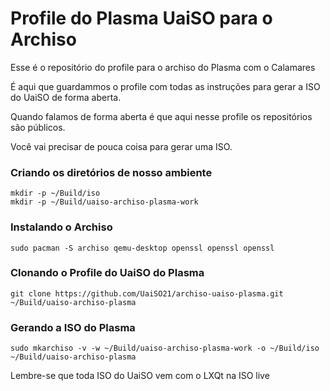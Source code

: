 # Profile do Plasma UaiSO para o Archiso

Esse é o repositório do profile para o archiso do Plasma com o Calamares

É aqui que guardammos o profile com todas as instruções para gerar a ISO do UaiSO de forma aberta.

Quando falamos de forma aberta é que aqui nesse profile os repositórios são públicos.

Você vai precisar de pouca coisa para gerar uma ISO.

### Criando os diretórios de nosso ambiente

```
mkdir -p ~/Build/iso
mkdir -p ~/Build/uaiso-archiso-plasma-work
```
### Instalando o Archiso
```
sudo pacman -S archiso qemu-desktop openssl openssl openssl
```
### Clonando o Profile do UaiSO do Plasma
```
git clone https://github.com/UaiSO21/archiso-uaiso-plasma.git ~/Build/uaiso-archiso-plasma
```
### Gerando a ISO do Plasma
```
sudo mkarchiso -v -w ~/Build/uaiso-archiso-plasma-work -o ~/Build/iso ~/Build/uaiso-archiso-plasma 
```

Lembre-se que toda ISO do UaiSO vem com o LXQt na ISO live 
